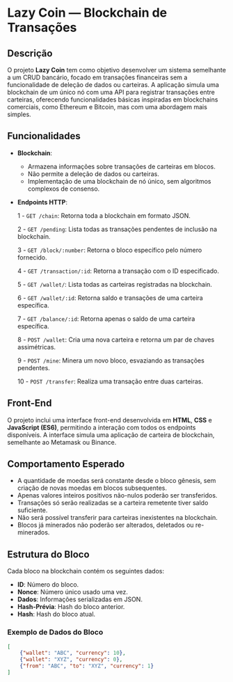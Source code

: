 # Lazy Coin — Blockchain de Transações

## Descrição

O projeto **Lazy Coin** tem como objetivo desenvolver um sistema semelhante a um CRUD bancário, focado em transações financeiras sem a funcionalidade de deleção de dados ou carteiras. A aplicação simula uma blockchain de um único nó com uma API para registrar transações entre carteiras, oferecendo funcionalidades básicas inspiradas em blockchains comerciais, como Ethereum e Bitcoin, mas com uma abordagem mais simples.

## Funcionalidades

- **Blockchain**:
  - Armazena informações sobre transações de carteiras em blocos.
  - Não permite a deleção de dados ou carteiras.
  - Implementação de uma blockchain de nó único, sem algoritmos complexos de consenso.

- **Endpoints HTTP**:
  
  1 - `GET /chain`: Retorna toda a blockchain em formato JSON.
  
  2 - `GET /pending`: Lista todas as transações pendentes de inclusão na blockchain.
  
  3 - `GET /block/:number`: Retorna o bloco específico pelo número fornecido.
  
  4 - `GET /transaction/:id`: Retorna a transação com o ID especificado.
  
  5 - `GET /wallet/`: Lista todas as carteiras registradas na blockchain.
  
  6 - `GET /wallet/:id`: Retorna saldo e transações de uma carteira específica.
  
  7 - `GET /balance/:id`: Retorna apenas o saldo de uma carteira específica.
  
  8 - `POST /wallet`: Cria uma nova carteira e retorna um par de chaves assimétricas.
  
  9 - `POST /mine`: Minera um novo bloco, esvaziando as transações pendentes.
  
  10 - `POST /transfer`: Realiza uma transação entre duas carteiras.
  

## Front-End

O projeto inclui uma interface front-end desenvolvida em **HTML**, **CSS** e **JavaScript (ES6)**, permitindo a interação com todos os endpoints disponíveis. A interface simula uma aplicação de carteira de blockchain, semelhante ao Metamask ou Binance.

## Comportamento Esperado

- A quantidade de moedas será constante desde o bloco gênesis, sem criação de novas moedas em blocos subsequentes.
- Apenas valores inteiros positivos não-nulos poderão ser transferidos.
- Transações só serão realizadas se a carteira remetente tiver saldo suficiente.
- Não será possível transferir para carteiras inexistentes na blockchain.
- Blocos já minerados não poderão ser alterados, deletados ou re-minerados.

## Estrutura do Bloco

Cada bloco na blockchain contém os seguintes dados:
- **ID**: Número do bloco.
- **Nonce**: Número único usado uma vez.
- **Dados**: Informações serializadas em JSON.
- **Hash-Prévia**: Hash do bloco anterior.
- **Hash**: Hash do bloco atual.

### Exemplo de Dados do Bloco

```json
[
    {"wallet": "ABC", "currency": 10},
    {"wallet": "XYZ", "currency": 0},
    {"from": "ABC", "to": "XYZ", "currency": 1}
]
